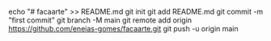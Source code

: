 echo "# facaarte" >> README.md
git init
git add README.md
git commit -m "first commit"
git branch -M main
git remote add origin https://github.com/eneias-gomes/facaarte.git
git push -u origin main
